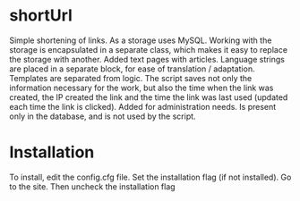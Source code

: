 # shortUrl
Simple shortening of links.
As a storage uses MySQL.
Working with the storage is encapsulated in a separate class, which makes it easy to replace the storage with another.
Added text pages with articles.
Language strings are placed in a separate block, for ease of translation / adaptation.
Templates are separated from logic.
The script saves not only the information necessary for the work, but also the time when the link was created, the IP created the link and the time the link was last used (updated each time the link is clicked). Added for administration needs. Is present only in the database, and is not used by the script.

# Installation
To install, edit the config.cfg file.
Set the installation flag (if not installed).
Go to the site.
Then uncheck the installation flag


